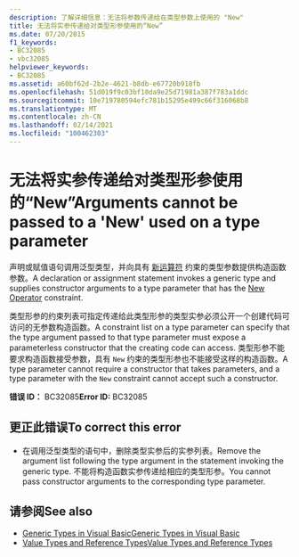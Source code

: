 ```yaml
---
description: 了解详细信息：无法将参数传递给在类型参数上使用的 "New"
title: 无法将实参传递给对类型形参使用的“New”
ms.date: 07/20/2015
f1_keywords:
- BC32085
- vbc32085
helpviewer_keywords:
- BC32085
ms.assetid: a60bf62d-2b2e-4621-b8db-e67720b918fb
ms.openlocfilehash: 51d019f9c03bf10da9e25d71981a387f783a1ddc
ms.sourcegitcommit: 10e719780594efc781b15295e499c66f316068b8
ms.translationtype: MT
ms.contentlocale: zh-CN
ms.lasthandoff: 02/14/2021
ms.locfileid: "100462303"
---
```

# <a name="arguments-cannot-be-passed-to-a-new-used-on-a-type-parameter"></a><span data-ttu-id="eacff-103">无法将实参传递给对类型形参使用的“New”</span><span class="sxs-lookup"><span data-stu-id="eacff-103">Arguments cannot be passed to a 'New' used on a type parameter</span></span>

<span data-ttu-id="eacff-104">声明或赋值语句调用泛型类型，并向具有 [新运算符](../language-reference/operators/new-operator.md) 约束的类型参数提供构造函数参数。</span><span class="sxs-lookup"><span data-stu-id="eacff-104">A declaration or assignment statement invokes a generic type and supplies constructor arguments to a type parameter that has the [New Operator](../language-reference/operators/new-operator.md) constraint.</span></span>  
  
 <span data-ttu-id="eacff-105">类型形参的约束列表可指定传递给此类型形参的类型实参必须公开一个创建代码可访问的无参数构造函数。</span><span class="sxs-lookup"><span data-stu-id="eacff-105">A constraint list on a type parameter can specify that the type argument passed to that type parameter must expose a parameterless constructor that the creating code can access.</span></span> <span data-ttu-id="eacff-106">类型形参不能要求构造函数接受参数，具有 `New` 约束的类型形参也不能接受这样的构造函数。</span><span class="sxs-lookup"><span data-stu-id="eacff-106">A type parameter cannot require a constructor that takes parameters, and a type parameter with the `New` constraint cannot accept such a constructor.</span></span>  
  
 <span data-ttu-id="eacff-107">**错误 ID：** BC32085</span><span class="sxs-lookup"><span data-stu-id="eacff-107">**Error ID:** BC32085</span></span>  
  
## <a name="to-correct-this-error"></a><span data-ttu-id="eacff-108">更正此错误</span><span class="sxs-lookup"><span data-stu-id="eacff-108">To correct this error</span></span>  
  
- <span data-ttu-id="eacff-109">在调用泛型类型的语句中，删除类型实参后的实参列表。</span><span class="sxs-lookup"><span data-stu-id="eacff-109">Remove the argument list following the type argument in the statement invoking the generic type.</span></span> <span data-ttu-id="eacff-110">不能将构造函数实参传递给相应的类型形参。</span><span class="sxs-lookup"><span data-stu-id="eacff-110">You cannot pass constructor arguments to the corresponding type parameter.</span></span>  
  
## <a name="see-also"></a><span data-ttu-id="eacff-111">请参阅</span><span class="sxs-lookup"><span data-stu-id="eacff-111">See also</span></span>

- [<span data-ttu-id="eacff-112">Generic Types in Visual Basic</span><span class="sxs-lookup"><span data-stu-id="eacff-112">Generic Types in Visual Basic</span></span>](../programming-guide/language-features/data-types/generic-types.md)
- [<span data-ttu-id="eacff-113">Value Types and Reference Types</span><span class="sxs-lookup"><span data-stu-id="eacff-113">Value Types and Reference Types</span></span>](../programming-guide/language-features/data-types/value-types-and-reference-types.md)

